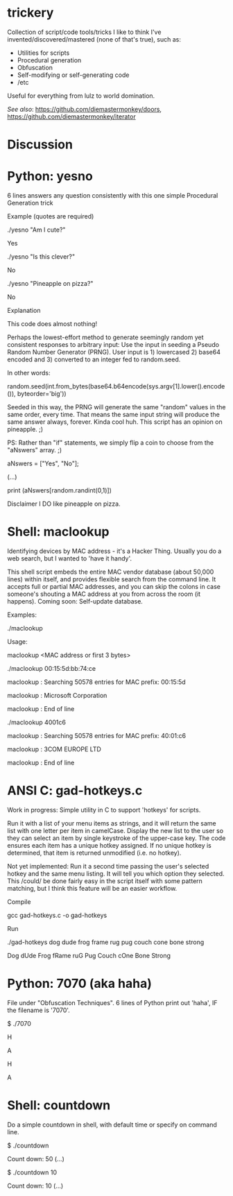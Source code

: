 # trickery
Collection of script/code tools/tricks I like to think I've invented/discovered/mastered (none of that's true), such as:  

+ Utilities for scripts
+ Procedural generation
+ Obfuscation
+ Self-modifying or self-generating code
+ /etc

Useful for everything from lulz to world domination.

*See also*: https://github.com/diemastermonkey/doors, https://github.com/diemastermonkey/iterator

# Discussion

# Python: yesno 
6 lines answers any question consistently with this one simple Procedural Generation trick

Example (quotes are required)

./yesno "Am I cute?"

  Yes
  
./yesno "Is this clever?"

  No
  
./yesno "Pineapple on pizza?"

  No
  
Explanation

This code does almost nothing!

Perhaps the lowest-effort method to generate seemingly random yet consistent responses to arbitrary input: Use the input in seeding a Pseudo Random Number Generator (PRNG). User input is 1) lowercased 2) base64 encoded and 3) converted to an integer fed to random.seed. 

In other words: 

  random.seed(int.from_bytes(base64.b64encode(sys.argv[1].lower().encode()), byteorder='big'))

Seeded in this way, the PRNG will generate the same "random" values in the same order, every time.
That means the same input string will produce the same answer always, forever. Kinda cool huh. This script has an opinion on pineapple. ;)

PS: Rather than "if" statements, we simply flip a coin to choose from the "aNswers" array. ;)

  aNswers = ["Yes", "No"];
  
  (...)
  
  print (aNswers[random.randint(0,1)])

Disclaimer
I DO like pineapple on pizza.

# Shell: maclookup

Identifying devices by MAC address - it's a Hacker Thing. Usually you do a web search, but I wanted to 'have it handy'. 

This shell script embeds the entire MAC vendor database (about 50,000 lines) within itself, and provides flexible search from the command line. It accepts full or partial MAC addresses, and you can skip the colons in case someone's shouting a MAC address at you from across the room (it happens). Coming soon: Self-update database.

Examples:

./maclookup

Usage:

maclookup <MAC address or first 3 bytes>

./maclookup 00:15:5d:bb:74:ce

  maclookup : Searching 50578 entries for MAC prefix: 00:15:5d
  
  maclookup : Microsoft Corporation
  
  maclookup : End of line


./maclookup 4001c6

  maclookup : Searching 50578 entries for MAC prefix: 40:01:c6
  
  maclookup : 3COM EUROPE LTD
  
  maclookup : End of line

# ANSI C: gad-hotkeys.c

Work in progress: Simple utility in C to support 'hotkeys' for scripts. 

Run it with a list of your menu items as strings, and it will return the same list with one letter per item in camelCase. Display the new list to the user so they can select an item by single keystroke of the upper-case key. The code ensures each item has a unique hotkey assigned. If no unique hotkey is determined, that item is returned unmodified (i.e. no hotkey).

Not yet implemented: Run it a second time passing the user's selected hotkey and the same menu listing. It will tell you which option they selected. This /could/ be done fairly easy in the script itself with some pattern matching, but I think this feature will be an easier workflow. 

Compile

gcc gad-hotkeys.c -o gad-hotkeys

Run

./gad-hotkeys dog dude frog frame rug pug couch cone bone strong

Dog
dUde
Frog
fRame
ruG
Pug
Couch
cOne
Bone
Strong

# Python: 7070 (aka haha)

File under "Obfuscation Techniques". 6 lines of Python print out 'haha', IF the filename is '7070'.

$ ./7070

H

A

H

A

# Shell: countdown

Do a simple countdown in shell, with default time or specify on command line.

$ ./countdown

Count down: 50
(...)

$ ./countdown 10

Count down: 10
(...)





